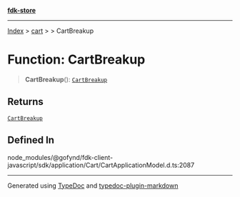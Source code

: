 [**fdk-store**](../../../README.md)
***

[Index](../../../API.md) > [cart](../../README.md) > [<internal>](../README.md) > CartBreakup

# Function: CartBreakup

> **CartBreakup**(): [`CartBreakup`](../type-aliases/type-alias.CartBreakup.md)

## Returns

[`CartBreakup`](../type-aliases/type-alias.CartBreakup.md)

## Defined In

node\_modules/@gofynd/fdk-client-javascript/sdk/application/Cart/CartApplicationModel.d.ts:2087

***
Generated using [TypeDoc](https://typedoc.org/) and [typedoc-plugin-markdown](https://www.npmjs.com/package/typedoc-plugin-markdown)

